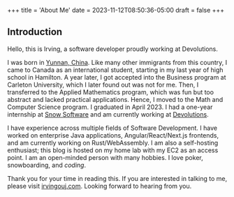 +++
title = 'About Me'
date = 2023-11-12T08:50:36-05:00
draft = false
+++

## Introduction

Hello, this is Irving, a software developer proudly working at Devolutions.

I was born in [Yunnan, China](https://en.wikipedia.org/wiki/Yunnan). Like many other immigrants from this country, I came to Canada as an international student, starting in my last year of high school in Hamilton. A year later, I got accepted into the Business program at Carleton University, which I later found out was not for me. Then, I transferred to the Applied Mathematics program, which was fun but too abstract and lacked practical applications. Hence, I moved to the Math and Computer Science program. I graduated in April 2023. I had a one-year internship at [Snow Software](https://www.snowsoftware.com/) and am currently working at [Devolutions](https://devolutions.net/).

I have experience across multiple fields of Software Development. I have worked on enterprise Java applications, Angular/React/Next.js frontends, and am currently working on Rust/WebAssembly. I am also a self-hosting enthusiast; this blog is hosted on my home lab with my EC2 as an access point. I am an open-minded person with many hobbies. I love poker, snowboarding, and *coding*.

Thank you for your time in reading this. If you are interested in talking to me, please visit [irvingouj.com](https://irvingouj.com). Looking forward to hearing from you.
